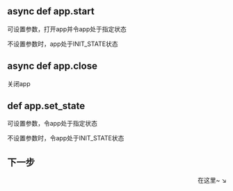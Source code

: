 ## async def app.start
可设置参数，打开app并令app处于指定状态

不设置参数时，app处于INIT_STATE状态

## async def app.close
关闭app

## def app.set_state
可设置参数，令app处于指定状态

不设置参数时，令app处于INIT_STATE状态

## 下一步

<div align="right">
    在这里~ ↘
</div>

